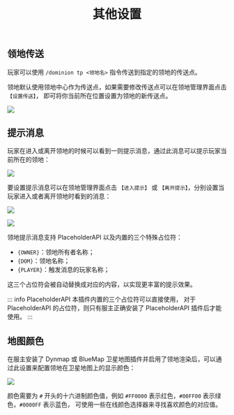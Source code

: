 ﻿---
title: 其他设置
createTime: 2025/03/14 09:17:11
permalink: /doc/player/dominion/other/
---

## 领地传送

玩家可以使用 `/dominion tp <领地名>` 指令传送到指定的领地的传送点。

领地默认使用领地中心作为传送点，如果需要修改传送点可以在领地管理界面点击 `【设置传送】`，
即可将你当前所在位置设置为领地的新传送点。

![](/player/dominion/other/1.png)

## 提示消息

玩家在进入或离开领地的时候可以看到一则提示消息，通过此消息可以提示玩家当前所在的领地：

![](/player/dominion/other/2.png)

要设置提示消息可以在领地管理界面点击 `【进入提示】` 或 `【离开提示】`，分别设置当玩家进入或者离开领地时看到的消息：

![](/player/dominion/other/3.png)

![](/player/dominion/other/4.png)

领地提示消息支持 PlaceholderAPI 以及内置的三个特殊占位符：

- `{OWNER}`：领地所有者名称；
- `{DOM}`：领地名称；
- `{PLAYER}`：触发消息的玩家名称；

这三个占位符会被自动替换成对应的内容，以实现更丰富的提示效果。

::: info PlaceholderAPI
本插件内置的三个占位符可以直接使用，
对于 PlaceholderAPI 的占位符，则只有服主正确安装了 PlaceholderAPI 插件后才能使用。
:::

## 地图颜色

在服主安装了 Dynmap 或 BlueMap 卫星地图插件并启用了领地渲染后，可以通过此设置来配置领地在卫星地图上的显示颜色：

![](/player/dominion/other/5.png)

颜色需要为 `#` 开头的十六进制颜色值，例如 `#FF0000` 表示红色，`#00FF00` 表示绿色，`#0000FF` 表示蓝色，
可使用一些在线颜色选择器来寻找喜欢颜色的对应值。


